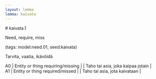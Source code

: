 ```yaml
---
layout: lemma
lemma: kaivata
---
```


<div class="sense">
# <span class="sensename">kaivata.1</span>

<span class="description">Need, require, miss</span>

(tags: model:need.01, seed:kaivata)

<span class="description">Tarvita, vaatia, ikävöidä</span>

A0 | Entity or thing requiring/missing |   | Taho tai asia, joka kaipaa jotain |  
A1 | Entity or thing required/missed |   | Taho tai asia, jota kaivataan |  

</div>

